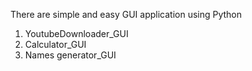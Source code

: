 There are simple and easy GUI application using Python
1) YoutubeDownloader_GUI
2) Calculator_GUI
3) Names generator_GUI
